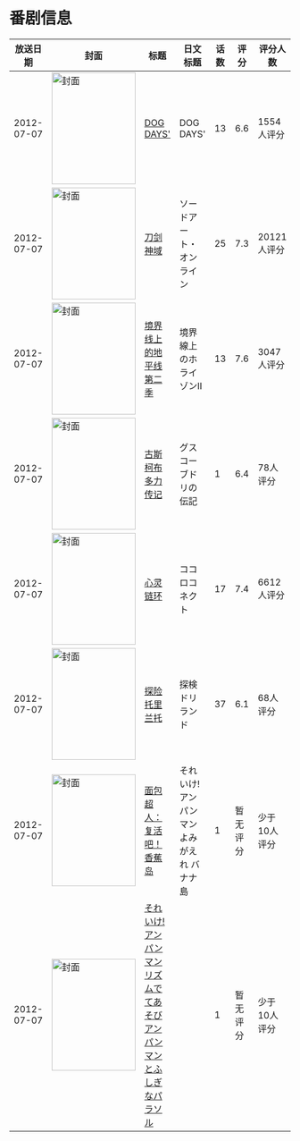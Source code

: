 # 番剧信息

|放送日期|封面|标题|日文标题|话数|评分|评分人数|
|---|---|---|---|---|---|---|
|2012-07-07|<img src="https://lain.bgm.tv/pic/cover/c/ab/94/23681_2Oa9u.jpg" alt="封面" style="width:150px;height:200px;object-fit:cover;">|[DOG DAYS'](https://bangumi.tv/subject/23681)|DOG DAYS'|13|6.6|1554人评分|
|2012-07-07|<img src="https://lain.bgm.tv/pic/cover/c/2e/c8/23686_e36x9.jpg" alt="封面" style="width:150px;height:200px;object-fit:cover;">|[刀剑神域](https://bangumi.tv/subject/23686)|ソードアート・オンライン|25|7.3|20121人评分|
|2012-07-07|<img src="https://lain.bgm.tv/pic/cover/c/cb/e6/29307_h19Oo.jpg" alt="封面" style="width:150px;height:200px;object-fit:cover;">|[境界线上的地平线 第二季](https://bangumi.tv/subject/29307)|境界線上のホライゾンII|13|7.6|3047人评分|
|2012-07-07|<img src="https://lain.bgm.tv/pic/cover/c/7f/98/31435_A1s50.jpg" alt="封面" style="width:150px;height:200px;object-fit:cover;">|[古斯柯布多力传记](https://bangumi.tv/subject/31435)|グスコーブドリの伝記|1|6.4|78人评分|
|2012-07-07|<img src="https://lain.bgm.tv/pic/cover/c/07/2e/37154_69Axl.jpg" alt="封面" style="width:150px;height:200px;object-fit:cover;">|[心灵链环](https://bangumi.tv/subject/37154)|ココロコネクト|17|7.4|6612人评分|
|2012-07-07|<img src="https://lain.bgm.tv/pic/cover/c/a9/a8/39808_1l9sh.jpg" alt="封面" style="width:150px;height:200px;object-fit:cover;">|[探险托里兰托](https://bangumi.tv/subject/39808)|探検ドリランド|37|6.1|68人评分|
|2012-07-07|<img src="https://lain.bgm.tv/pic/cover/c/0f/d1/442540_q4C77.jpg" alt="封面" style="width:150px;height:200px;object-fit:cover;">|[面包超人：复活吧！香蕉岛](https://bangumi.tv/subject/442540)|それいけ!アンパンマン よみがえれ バナナ島|1|暂无评分|少于10人评分|
|2012-07-07|<img src="https://lain.bgm.tv/pic/cover/c/6f/c5/442551_oX66y.jpg" alt="封面" style="width:150px;height:200px;object-fit:cover;">|[それいけ!アンパンマン リズムでてあそび アンパンマンとふしぎなパラソル](https://bangumi.tv/subject/442551)||1|暂无评分|少于10人评分|
